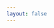 ```yaml
---
layout: false
---
```


<script setup>
import { ref, onMounted } from 'vue';

const getParamMap = href => {
    return new URLSearchParams(href);
}

const href = ref('');
onMounted(async ()=>{
    const { window } = window.__TAURI__

    href.value = location.href;
    const tmp = getParamMap(href.value);
    const platform = tmp.get('state');
    const code = tmp.get('code');

    console.log(platform)
    console.log(code)
    const tmpArr = decodeURIComponent(platform).split('_');
    console.log(tmpArr)
    const env = tmpArr[1] || 'prod'
    console.log(env)
    const href = env === 'prod' ? `https://tauri.localhost/auth?code=${code}` : `http://localhost:9001/auth?code=${code}`
    const a = document.createElement('a');
    a.href = href;
    setTimeout(() => {
        a.click();
    }, 10);
    console.log('a 被点击了')

})
</script>
